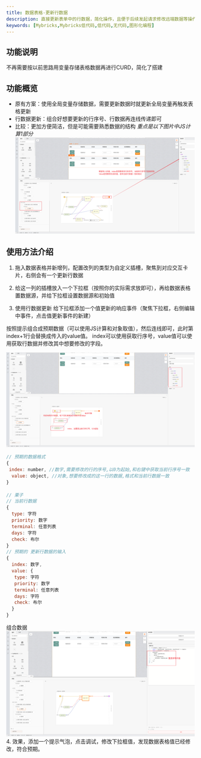 ```yaml
---
title: 数据表格-更新行数据
description: 直接更新表单中的行数据，简化操作，且便于后续发起请求修改远端数据等操作
keywords: [Mybricks,Mybricks低代码,低代码,无代码,图形化编程]
---
```

## 功能说明

不再需要按以前思路用变量存储表格数据再进行CURD，简化了搭建

## 功能概览

- 原有方案：使用全局变量存储数据，需要更新数据时就更新全局变量再触发表格更新
- 行数据更新：组合好想要更新的行序号、行数据再连线传递即可
- 比较：更加方便简洁，但是可能需要熟悉数据的结构
*重点是以下图片中JS计算1部分*
![1](./1.png)

## 使用方法介绍

1. 拖入数据表格并新增列，配置改列的类型为自定义插槽，聚焦到对应交互卡片，右侧会有一个更新行数据

2. 给这一列的插槽放入一个下拉框（按照你的实际需求放即可），再给数据表格置数据源，并给下拉框设置数据源和初始值

3. 使用行数据更新
给下拉框添加一个值更新的响应事件（聚焦下拉框，右侧编辑中事件，点击值更新事件的新建）
  
按照提示组合成预期数据（可以使用JS计算和对象取值），然后连线即可，此时第index+1行会替换成传入的value值。
index可以使用获取行序号，value值可以使用获取行数据并修改其中想要修改的字段。

![3](./3.png)

```js
// 预期的数据格式
{
 index: number, //数字,需要修改的行的序号,以0为起始,和右键中获取当前行序号一致
  value: object, //对象,想要修改成的这一行的数据,格式和当前行数据一致
}

// 栗子
// 当前行数据
{
  type: 字符
  priority: 数字
  terminal: 任意列表
  days: 字符
  check: 布尔
}
// 预期的 更新行数据的输入
{
  index: 数字,
  value: {
   type: 字符
   priority: 数字
   terminal: 任意列表
   days: 字符
   check: 布尔
  }
}
```

组合数据
![2](./2.png)
4. 效果，添加一个提示气泡，点击调试，修改下拉框值，发现数据表格值已经修改，符合预期。
